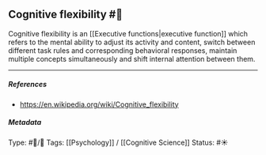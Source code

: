 ## Cognitive flexibility #🧠 

Cognitive flexibility is an [[Executive functions|executive function]] which refers to the mental ability to adjust its activity and content, switch between different task rules and corresponding behavioral responses, maintain multiple concepts simultaneously and shift internal attention between them.

___

##### References

- https://en.wikipedia.org/wiki/Cognitive_flexibility

##### Metadata

Type: #🔵/🔵 
Tags: [[Psychology]] / [[Cognitive Science]]
Status: #☀️ 